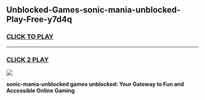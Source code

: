 
## Unblocked-Games-sonic-mania-unblocked-Play-Free-y7d4q
<h3>
<a href="https://premium76.site?title=sonic-mania-unblocked&ref=19M">CLICK TO PLAY</a></h3>
<hr>

<h3>
<a href="https://premium76.site?title=sonic-mania-unblocked&ref=19M">CLICK 2 PLAY</a>
  
</h3>

<a href="https://premium76.site?title=sonic-mania-unblocked&ref=19M"><img src="https://clearcache.store/games.png"></a>


**sonic-mania-unblocked games unblocked: Your Gateway to Fun and Accessible Online Gaming**
